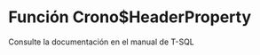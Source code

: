 ﻿---
FunctionName: "Crono$HeaderProperty"
FunctionType: "Crono"
Autogenerated: true
---

# Función  Crono$HeaderProperty

Consulte la documentación en el manual de T-SQL
